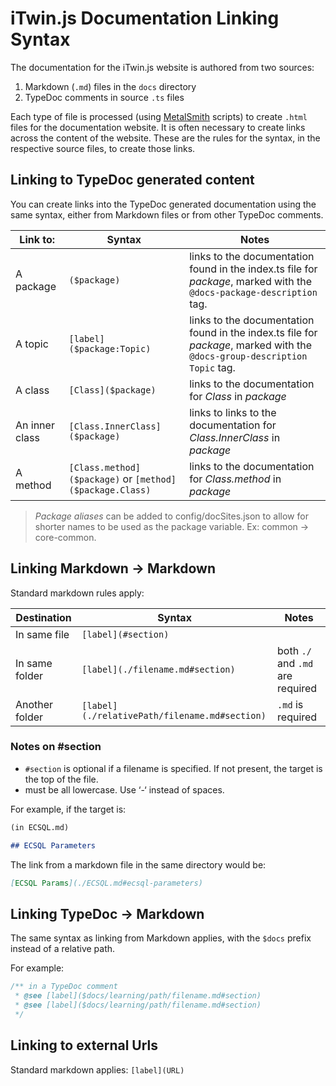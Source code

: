 # iTwin.js Documentation Linking Syntax

The documentation for the iTwin.js website is authored from two sources:

1. Markdown (`.md`) files in the `docs` directory
2. TypeDoc comments in source `.ts` files

Each type of file is processed (using [MetalSmith](https://metalsmith.io/) scripts) to create `.html` files for the documentation website. It is often necessary to create links across the content of the website. These are the rules for the syntax, in the respective source files, to create those links.

## Linking to TypeDoc generated content

You can create links into the TypeDoc generated documentation using the same syntax, either from Markdown files or from other TypeDoc comments.

| Link to: | Syntax| Notes
|---------|----|--
| A package | `($package)`| links to the documentation found in the index.ts file for *package*, marked with the `@docs-package-description` tag.
| A topic|`[label]($package:Topic)`| links to the documentation found in the index.ts file for *package*, marked with the `@docs-group-description Topic` tag.
| A class|`[Class]($package)`| links to the documentation for *Class* in *package*
| An inner class|`[Class.InnerClass]($package)`| links to links to the documentation for *Class.InnerClass* in *package*
| A method|`[Class.method]($package)` or `[method]($package.Class)`|links to the documentation for *Class.method* in *package*

> *Package aliases* can be added to config/docSites.json to allow for shorter names to be used as the package variable. Ex: common -> core-common.

## Linking Markdown -> Markdown

Standard markdown rules apply:

| Destination | Syntax | Notes
|---|---|--
| In same file |`[label](#section)`| |
| In same folder|`[label](./filename.md#section)`| both `./` and `.md` are required|
| Another folder|`[label](./relativePath/filename.md#section)`|`.md` is required|

### Notes on #section

- `#section` is optional if a filename is specified. If not present, the target is the top of the file.
- must be all lowercase. Use ‘-‘ instead of spaces.

For example, if the target is:

```md
(in ECSQL.md)

## ECSQL Parameters
```

The link from a markdown file in the same directory would be:

```md
[ECSQL Params](./ECSQL.md#ecsql-parameters)
```

## Linking TypeDoc -> Markdown

The same syntax as linking from Markdown applies, with the `$docs` prefix instead of a relative path.

For example:

```ts
/** in a TypeDoc comment
 * @see [label]($docs/learning/path/filename.md#section)
 * @see [label]($docs/learning/path/filename.md#section)
 */
```

## Linking to external Urls

Standard markdown applies: `[label](URL)`
